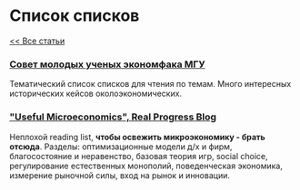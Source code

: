 # Список списков

[<< Все статьи](../README.md)

### [Совет молодых ученых экономфака МГУ](https://vk.com/@smuecon218-spiski-dlya-chteniya)

Тематический список списков для чтения по темам. Много интересных исторических кейсов околоэкономических.

### ["Useful Microeconomics", Real Progress Blog ](http://realprogressinenglish.blogspot.com/2022/11/useful-microeconomics.html?utm_source=econ-academics-widget&utm_medium=widget&utm_campaign=econ-academics-widget)
Неплохой reading list, **чтобы освежить микроэкономику - брать отсюда**. Разделы: оптимизационные модели д/х и фирм, благосостояние и неравенство, базовая теория игр, social choice, регулирование естественных монополий, поведенческая экономика, измерение рыночной силы, вход на рынок и инновации.